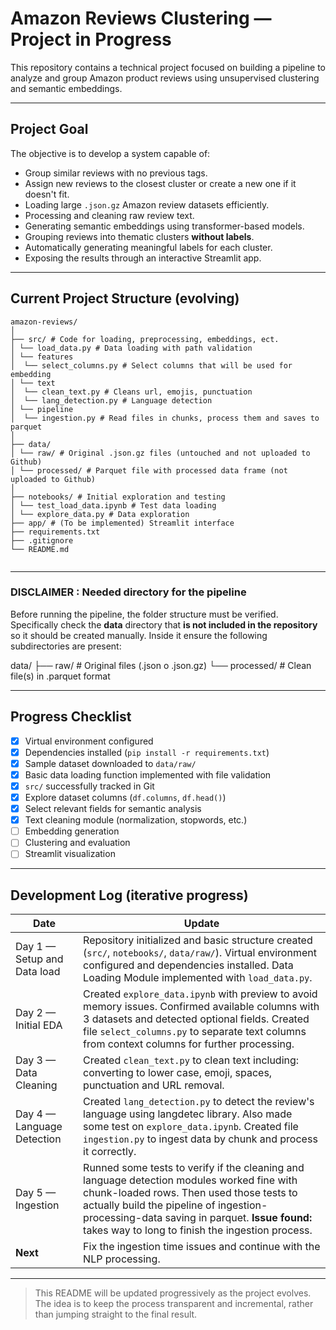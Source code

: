 # Amazon Reviews Clustering — Project in Progress

This repository contains a technical project focused on building a pipeline to analyze and group Amazon product reviews using unsupervised clustering and semantic embeddings.

---

## Project Goal

The objective is to develop a system capable of:

- Group similar reviews with no previous tags.
- Assign new reviews to the closest cluster or create a new one if it doesn't fit.
- Loading large `.json.gz` Amazon review datasets efficiently.
- Processing and cleaning raw review text.
- Generating semantic embeddings using transformer-based models.
- Grouping reviews into thematic clusters **without labels**.
- Automatically generating meaningful labels for each cluster.
- Exposing the results through an interactive Streamlit app.
  

---

## Current Project Structure (evolving)

```
amazon-reviews/
│
├── src/ # Code for loading, preprocessing, embeddings, ect.
│ └── load_data.py # Data loading with path validation
│ └── features
│  └── select_columns.py # Select columns that will be used for embedding
│ └── text
│  └── clean_text.py # Cleans url, emojis, punctuation
│  └── lang_detection.py # Language detection
│ └── pipeline
│  └── ingestion.py # Read files in chunks, process them and saves to parquet 
│
├── data/
│ └── raw/ # Original .json.gz files (untouched and not uploaded to Github)
│ └── processed/ # Parquet file with processed data frame (not uploaded to Github)
│
├── notebooks/ # Initial exploration and testing
│ └── test_load_data.ipynb # Test data loading
│ └── explore_data.py # Data exploration
├── app/ # (To be implemented) Streamlit interface
├── requirements.txt
├── .gitignore
└── README.md


```
---
### DISCLAIMER : Needed directory for the pipeline

Before running the pipeline, the folder structure must be verified. Specifically check the  **data** directory that **is not included in the repository** so it should be created manually. Inside it ensure the following subdirectories are present:

data/
├── raw/ # Original files (.json o .json.gz)
└── processed/ # Clean file(s) in .parquet format

---

## Progress Checklist

- [x] Virtual environment configured
- [x] Dependencies installed (`pip install -r requirements.txt`)
- [x] Sample dataset downloaded to `data/raw/`
- [x] Basic data loading function implemented with file validation
- [x] `src/` successfully tracked in Git
- [x] Explore dataset columns (`df.columns`, `df.head()`)
- [x] Select relevant fields for semantic analysis
- [x] Text cleaning module (normalization, stopwords, etc.)
- [ ] Embedding generation
- [ ] Clustering and evaluation
- [ ] Streamlit visualization

---

## Development Log (iterative progress)

| Date        | Update                                                                                       |
|-------------|----------------------------------------------------------------------------------------------|
| Day 1 — Setup and Data load | Repository initialized and basic structure created (`src/`, `notebooks/`, `data/raw/`). Virtual environment configured and dependencies installed. Data Loading Module implemented with `load_data.py`. |
| Day 2 — Initial EDA | Created `explore_data.ipynb` with preview to avoid memory issues. Confirmed available columns with 3 datasets and detected optional fields. Created file `select_columns.py` to separate text columns from context columns for further processing. |
| Day 3 — Data Cleaning | Created `clean_text.py` to clean text including: converting to lower case, emoji, spaces, punctuation and URL removal. |
| Day 4 — Language Detection | Created `lang_detection.py` to detect the review's language using langdetec library. Also made some test on `explore_data.ipynb`. Created file `ingestion.py` to ingest data by chunk and process it correctly. |
| Day 5 — Ingestion | Runned some tests to verify if the cleaning and language detection modules worked fine with chunk-loaded rows. Then used those tests to actually build the pipeline of ingestion-processing-data saving in parquet. **Issue found:** takes way to long to finish the ingestion process. |
| **Next** | Fix the ingestion time issues and continue with the NLP processing. |


---

> This README will be updated progressively as the project evolves. The idea is to keep the process transparent and incremental, rather than jumping straight to the final result.
